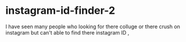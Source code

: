 # instagram-id-finder-2
I have seen many people who looking for there colluge or there crush on instagram but can't able to find there instagram ID , 
